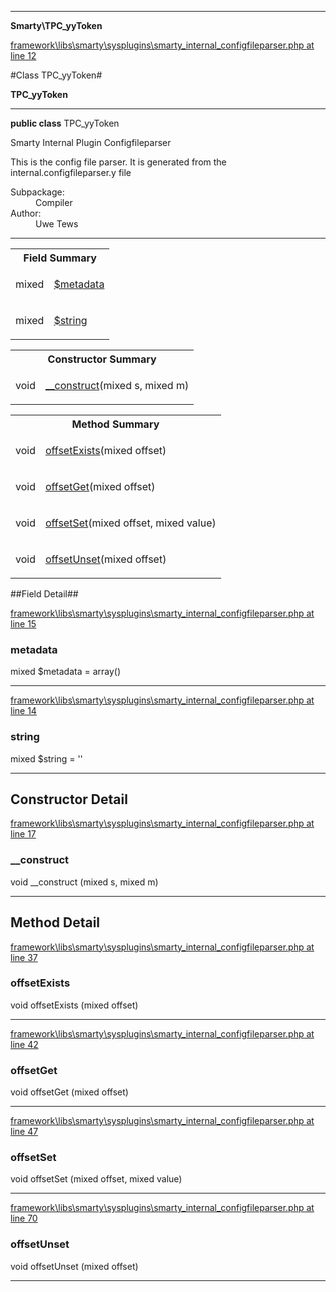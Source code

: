 

- - -

**Smarty\TPC_yyToken**


<a href="https://github.com/JeyDotC/Hirudo/blob/master/framework/libs/smarty/sysplugins/smarty_internal_configfileparser.php#L12" target='_blank'>framework\libs\smarty\sysplugins\smarty_internal_configfileparser.php at line 12</a>

#Class TPC_yyToken#

**TPC_yyToken**




- - -

<p><strong>public  class</strong> <span>TPC_yyToken</span></p>

<div class="comment" id="overview_description"><p>Smarty Internal Plugin Configfileparser</p><p>This is the config file parser.
It is generated from the internal.configfileparser.y file</p></div>

<dl>
<dt>Subpackage:</dt>
<dd>Compiler</dd>
<dt>Author:</dt>
<dd>Uwe Tews</dd>
</dl>


<hr />



<table id="summary_field">
<tr><th colspan="2">Field Summary</th></tr>
<tr>
<td><span class='k'></span> <span class='nx'>mixed</span></td>
<td class="description"><p class="name" ><a href="https://github.com/JeyDotC/Hirudo-docs/blob/master/Smarty/TPC_yyToken.md#metadata"> $metadata</a>
                                </p></td>
</tr>
<tr>
<td><span class='k'></span> <span class='nx'>mixed</span></td>
<td class="description"><p class="name" ><a href="https://github.com/JeyDotC/Hirudo-docs/blob/master/Smarty/TPC_yyToken.md#string"> $string</a>
                                </p></td>
</tr>
</table>

<table id="summary_constructor">
<tr><th colspan="2">Constructor Summary</th></tr>
<tr>
<td><span class='k'></span> <span class='nx'>void</span></td>
<td class="description"><p class="name"><a href="#__construct">__construct</a>(mixed s, mixed m)</p></td>
</tr>
</table>

<table id="summary_method">
<tr><th colspan="2">Method Summary</th></tr>
<tr>
<td><span class='k'></span> <span class='nx'>void</span></td>
<td class="description"><p class="name"><a href="#offsetexists">offsetExists</a>(mixed offset)</p></td>
</tr>
<tr>
<td><span class='k'></span> <span class='nx'>void</span></td>
<td class="description"><p class="name"><a href="#offsetget">offsetGet</a>(mixed offset)</p></td>
</tr>
<tr>
<td><span class='k'></span> <span class='nx'>void</span></td>
<td class="description"><p class="name"><a href="#offsetset">offsetSet</a>(mixed offset, mixed value)</p></td>
</tr>
<tr>
<td><span class='k'></span> <span class='nx'>void</span></td>
<td class="description"><p class="name"><a href="#offsetunset">offsetUnset</a>(mixed offset)</p></td>
</tr>
</table>

##Field Detail##

<a href="https://github.com/JeyDotC/Hirudo/blob/master/framework/libs/smarty/sysplugins/smarty_internal_configfileparser.php#L15" target='_blank'>framework\libs\smarty\sysplugins\smarty_internal_configfileparser.php at line 15</a>

<h3 id="metadata">metadata</h3>
<span class='k'></span> <span class='nx'>mixed</span><span class='no'> $metadata</span><span class='o'> = array()</span>

<div class="details">

</div>

- - -


<a href="https://github.com/JeyDotC/Hirudo/blob/master/framework/libs/smarty/sysplugins/smarty_internal_configfileparser.php#L14" target='_blank'>framework\libs\smarty\sysplugins\smarty_internal_configfileparser.php at line 14</a>

<h3 id="string">string</h3>
<span class='k'></span> <span class='nx'>mixed</span><span class='no'> $string</span><span class='o'> = ''</span>

<div class="details">

</div>

- - -

<h2 id="detail_method">Constructor Detail</h2>

<a href="https://github.com/JeyDotC/Hirudo/blob/master/framework/libs/smarty/sysplugins/smarty_internal_configfileparser.php#L17" target='_blank'>framework\libs\smarty\sysplugins\smarty_internal_configfileparser.php at line 17</a>

<h3 id="__construct">__construct</h3>
<span class='k'></span> <span class='nx'>void</span> <span class='nf'>__construct</span> (mixed s, mixed m)

<div class="details">

</div>

- - -

<h2 id="detail_method">Method Detail</h2>

<a href="https://github.com/JeyDotC/Hirudo/blob/master/framework/libs/smarty/sysplugins/smarty_internal_configfileparser.php#L37" target='_blank'>framework\libs\smarty\sysplugins\smarty_internal_configfileparser.php at line 37</a>

<h3 id="offsetExists()">offsetExists</h3>
<span class='k'></span> <span class='nx'>void</span> <span class='nf'>offsetExists</span> (mixed offset)

<div class="details">

</div>

- - -


<a href="https://github.com/JeyDotC/Hirudo/blob/master/framework/libs/smarty/sysplugins/smarty_internal_configfileparser.php#L42" target='_blank'>framework\libs\smarty\sysplugins\smarty_internal_configfileparser.php at line 42</a>

<h3 id="offsetGet()">offsetGet</h3>
<span class='k'></span> <span class='nx'>void</span> <span class='nf'>offsetGet</span> (mixed offset)

<div class="details">

</div>

- - -


<a href="https://github.com/JeyDotC/Hirudo/blob/master/framework/libs/smarty/sysplugins/smarty_internal_configfileparser.php#L47" target='_blank'>framework\libs\smarty\sysplugins\smarty_internal_configfileparser.php at line 47</a>

<h3 id="offsetSet()">offsetSet</h3>
<span class='k'></span> <span class='nx'>void</span> <span class='nf'>offsetSet</span> (mixed offset, mixed value)

<div class="details">

</div>

- - -


<a href="https://github.com/JeyDotC/Hirudo/blob/master/framework/libs/smarty/sysplugins/smarty_internal_configfileparser.php#L70" target='_blank'>framework\libs\smarty\sysplugins\smarty_internal_configfileparser.php at line 70</a>

<h3 id="offsetUnset()">offsetUnset</h3>
<span class='k'></span> <span class='nx'>void</span> <span class='nf'>offsetUnset</span> (mixed offset)

<div class="details">

</div>

- - -

